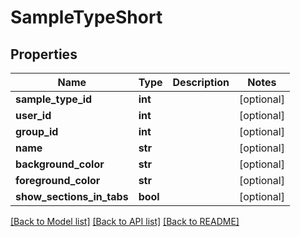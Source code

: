 # SampleTypeShort

## Properties
Name | Type | Description | Notes
------------ | ------------- | ------------- | -------------
**sample_type_id** | **int** |  | [optional] 
**user_id** | **int** |  | [optional] 
**group_id** | **int** |  | [optional] 
**name** | **str** |  | [optional] 
**background_color** | **str** |  | [optional] 
**foreground_color** | **str** |  | [optional] 
**show_sections_in_tabs** | **bool** |  | [optional] 

[[Back to Model list]](../README.md#documentation-for-models) [[Back to API list]](../README.md#documentation-for-api-endpoints) [[Back to README]](../README.md)


